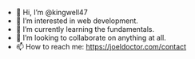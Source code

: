 - 👋 Hi, I’m @kingwell47
- 👀 I’m interested in web development.
- 🌱 I’m currently learning the fundamentals.
- 💞️ I’m looking to collaborate on anything at all.
- 📫 How to reach me: https://joeldoctor.com/contact

<!---
kingwell47/kingwell47 is a ✨ special ✨ repository because its `README.md` (this file) appears on your GitHub profile.
You can click the Preview link to take a look at your changes.
--->
